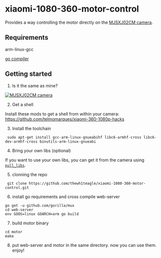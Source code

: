 # xiaomi-1080-360-motor-control

Provides a way controlling the motor directly on the [MJSXJ02CM camera](https://www.mi.com/global/camera-360).



## Requirements
arm-linux-gcc 

[go compiler](golang.org)



## Getting started

1. Is it the same as mine?

[![MJSXJ02CM camera](https://i.imgur.com/3fOE6ZR.png)](https://www.mi.com/global/camera-360)

2. Get a shell

Install these mods to get a shell from within your camera:  
https://github.com/telmomarques/xiaomi-360-1080p-hacks

3. Install the toolchain

```shell
 sudo apt-get install gcc-arm-linux-gnueabihf libc6-armhf-cross libc6-dev-armhf-cross binutils-arm-linux-gnueabi
```

4. Bring your own libs (optional)

If you want to use your own libs, you can get it from the camera using [`pull_libs`](./pull_libs). 


5. clonning the repo
```git clone
 git clone https://github.com/thewh1teagle/xiaomi-1080-360-motor-control.git
```

6. install go requirements and cross compile web-server

```
go get -u github.com/gorilla/mux
cd web-server
env GOOS=linux GOARCH=arm go build
```

7. build motor binary

```shell
cd motor
make
```

8. put web-server and motor in the same directory. now you can use them.
enjoy!

